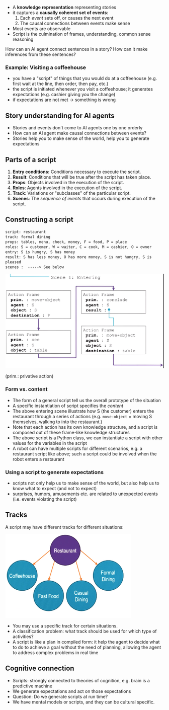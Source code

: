 
- A **knowledge representation** representing stories
- it captures a **causally coherent set of events**:
	1. Each *event* sets off, or causes the next event
	2. The causal connections between events make sense
- Most events are observable
- Script is the culmination of frames, understanding, common sense reasoning

How can an AI agent connect sentences in a story? How can it make inferences from these sentences?

### Example: Visiting a coffeehouse
- you have a "script" of things that you would do at a coffeehouse (e.g. first wait at the line, then order, then pay, etc.)
- the script is initiated whenever you visit a coffeehouse; it generates expectations (e.g. cashier giving you the change)
- if expectations are not met -> something is wrong

## Story understanding for AI agents

- Stories and events don't come to AI agents one by one orderly
- How can an AI agent make causal connections between events?
- Stories help you to make sense of the world, help you to generate expectations

## Parts of a script

1. **Entry conditions:** Conditions necessary to execute the script.
2. **Result**: Conditions that will be true after the script has taken place.
3. **Props**: Objects involved in the execution of the script.
4. **Roles**: Agents involved in the execution of the script.
5. **Track**: Variations or "subclasses" of the particular script.
6. **Scenes**: The *sequence of events* that occurs during execution of the script.

## Constructing a script
```
script: restaurant
track: formal dining
props: tables, menu, check, money, F = food, P = place
roles: S = customer, W = waiter, C = cook, M = cashier, O = owner
entry: S is hungry, S has money
result: S has less money, O has more money, S is not hungry, S is pleased
scenes :  -----> See below
```

![](img/20231101142219.png)

(prim.: privative action)

### Form vs. content
- The form of a general script tell us the overall prototype of the situation
- A specific instantiation of script specifies the *content*
- The above entering scene illustrate how S (the customer) enters the restaurant through a series of actions (e.g. `move-object` = moving S themselves, walking to into the restaurant.)
- Note that each action has its own knowledge structure, and a script is composed out of these frame-like knowledge structures
- The above script is a Python class, we can instantiate a script with other values for the variables in the script
- A robot can have multiple scripts for different scenarios, e.g. a restaurant script like above; such a script could be involved when the robot enters a restaurant

### Using a script to generate expectations
- scripts not only help us to make sense of the world, but also help us to know what to expect (and not to expect)
- surprises, humors, amusements etc. are related to unexpected events (i.e. events violating the script)

## Tracks

A script may have different tracks for different situations:

![](img/20231101143630.png)

- You may use a specific track for certain situations.
- A classification problem: what track should be used for which type of activities?
- A script is like a plan in compiled form: it help the agent to decide what to do to achieve a goal without the need of planning, allowing the agent to address complex problems in real time

## Cognitive connection

- Scripts: strongly connected to theories of cognition, e.g. brain is a predictive machine
- We generate expectations and act on those expectations
- Question: Do we generate scripts at run time?
- We have mental models or scripts, and they can be cultural specific.